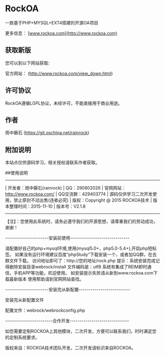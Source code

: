 # RockOA

一款基于PHP+MYSQL+EXT4搭建的开源OA项目

更多信息： [www.rockoa.com](http://www.rockoa.com)

## 获取新版

您可以到以下网站获取:

官方网站： (http://www.rockoa.com/view_down.html)

## 许可协议

RockOA遵循LGPL协议，未经许可，不能直接用于商业用途。

## 作者

雨中磐石 (https://git.oschina.net/rainrock)

## 附加说明

本站点仅供源码学习，相关授权请联系作者获取。

##使用说明

--------------------------------------------------------------

|	开发者：雨中磐石(rainrock)
|	QQ：290802026
|	官网网站：http://www.rockoa.com/
|	QQ交流群：429403774
|	源码仅供学习二次开发使用，禁止原封不动出售(违者必究)
|	版权：Copyright @ 2015 ROCKOA技术
|	版本整理时间：2015-11-10
|	版本号：V2.1.8

--------------------------------------------------------------

【注】：您使用此系统时，请务必遵守我们的开源思想，请尊重我们的劳动成功，谢谢！




----------------------安装前使用------------------------------

请配置好自己的php+mysql环境,使用(mysql5.0+，php5.0-5.4+),开启php短标签。
如果没有运行环境建议百度“phpStudy”下载安装一个，或者加QQ群，在去群文件下载。
访问地址即可了：http://您的地址/rock.php
提示：系统安装完成记得删除安装目录webrock/install
文件编码是：utf8
系统有集成了REIM即时通信，手机APP等功能，欢迎使用。
如安装提示失败请从新到www.rockoa.com下载最新版本
使用帮助请到官网网站查找。



----------------------安装完从新配置--------------------------

安装完从新配置文件

配置文件：webrock/webrockconfig.php



------------------------合作开发------------------------------

如您需要定制ROCKOA上其他模块，二次开发，方便可以联系我们，时时满足您的定制系统要求。

版权来自：ROCKOA技术团队开发，二次开发请标识来自ROCKOA。